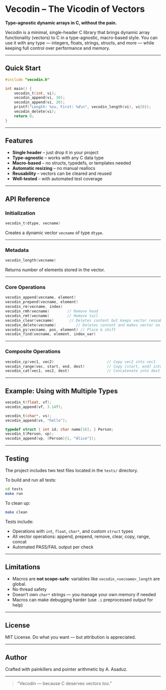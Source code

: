 # Vecodin – The Vicodin of Vectors
**Type-agnostic dynamic arrays in C, without the pain.**

Vecodin is a minimal, single-header C library that brings dynamic array functionality (vectors) to C in a type-agnostic, macro-based style. You can use it with any type — integers, floats, strings, structs, and more — while keeping full control over performance and memory.

---

## Quick Start

```c
#include "vecodin.h"

int main() {
    vecodin_t(int, vi);
    vecodin_append(vi, 10);
    vecodin_append(vi, 20);
    printf("Length: %zu, First: %d\n", vecodin_length(vi), vi[0]);
    vecodin_delete(vi);
    return 0;
}
```

---

## Features

- **Single header** – just drop it in your project
- **Type-agnostic** – works with any C data type
- **Macro-based** – no structs, typedefs, or templates needed
- **Automatic resizing** – no manual reallocs
- **Reusability** – vectors can be cleared and reused
- **Well-tested** – with automated test coverage

---

## API Reference

### Initialization
```c
vecodin_t(dtype, vecname)
```
Creates a dynamic vector `vecname` of type `dtype`.

---

### Metadata
```c
vecodin_length(vecname)
```
Returns number of elements stored in the vector.

---

### Core Operations

```c
vecodin_append(vecname, element)
vecodin_prepend(vecname, element)
vecodin_rm(vecname, index)
vecodin_rmh(vecname)        // Remove head
vecodin_rmt(vecname)        // Remove tail
vecodin_clear(vecname)       // Deletes content but keeps vector reusable
vecodin_delete(vecname)         // Deletes content and makes vector no longer usable
vecodin_ps(vecname, pos, element) // Place & shift
vecodin_find(vecname, element, index_var)
```

---

### Composite Operations

```c
vecodin_cp(vec1, vec2)                        // Copy vec2 into vec1
vecodin_range(vec, start, end, dest)          // Copy [start, end] into dest
vecodin_cat(vec1, vec2, dest)                 // Concatenate into dest
```

---

## Example: Using with Multiple Types

```c
vecodin_t(float, vf);
vecodin_append(vf, 3.14f);

vecodin_t(char*, vs);
vecodin_append(vs, "hello");

typedef struct { int id; char name[16]; } Person;
vecodin_t(Person, vp);
vecodin_append(vp, (Person){1, "Alice"});
```

---

## Testing

The project includes two test files located in the `tests/` directory.

To build and run all tests:

```bash
cd tests
make run
```

To clean up:

```bash
make clean
```

Tests include:
- Operations with `int`, `float`, `char*`, and custom `struct` types
- All vector operations: append, prepend, remove, clear, copy, range, concat
- Automated PASS/FAIL output per check

---

## Limitations

- Macros are **not scope-safe**: variables like `vecodin_<vecname>_length` are global.
- No thread safety
- Doesn’t own `char*` strings — you manage your own memory if needed
- Macros can make debugging harder (use `.i` preprocessed output for help)

---

## License

MIT License. Do what you want — but attribution is appreciated.

---

## Author

Crafted with painkillers and pointer arithmetic by A. Asaduz.

---

> “Vecodin — because C deserves vectors too.”
